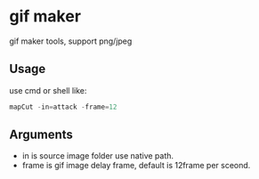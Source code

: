 gif maker
======

gif maker tools, support png/jpeg

Usage
-----

use cmd or shell like:

```go
mapCut -in=attack -frame=12
```

Arguments
-----
 - in is source image folder use native path.
 - frame is gif image delay frame, default is 12frame per sceond.
